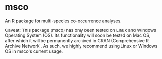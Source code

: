 # msco
An R package for multi-species co-occurrence analyses.

Caveat: This package (msco) has only been tested on Linux and Windows Operating System (OS). Its
functionality will soon be tested on Mac OS, after which it will be permanently archived in CRAN (Comprehensive R Archive Network).
As such, we highly recommend using Linux or Windows OS in msco's current usage.

